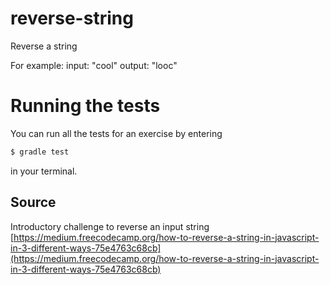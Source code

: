 # reverse-string

Reverse a string

For example:
input: "cool"
output: "looc"

# Running the tests

You can run all the tests for an exercise by entering

```sh
$ gradle test
```

in your terminal.

## Source

Introductory challenge to reverse an input string [https://medium.freecodecamp.org/how-to-reverse-a-string-in-javascript-in-3-different-ways-75e4763c68cb](https://medium.freecodecamp.org/how-to-reverse-a-string-in-javascript-in-3-different-ways-75e4763c68cb)
